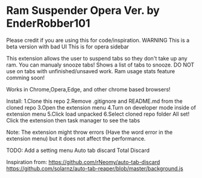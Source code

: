 # Ram Suspender Opera Ver. by EnderRobber101
Please credit if you are using this for code/inspiration.
WARNING This is a beta version with bad UI
This is for opera sidebar

This extension allows the user to suspend tabs so they don't take up any ram. You can manualy snooze tabs! Shows a list of tabs to snooze. DO NOT use on tabs with unfinished/unsaved work. Ram usage stats feature comming soon! 

Works in Chrome,Opera,Edge, and other chrome based browsers!

Install:
1.Clone this repo 
2.Remove .gitignore and README.md from the cloned repo
3.Open the extension menu
4.Turn on developer mode inside of extension menu
5.Click load unpacked
6.Select cloned repo folder
All set!
Click the extension then task manager to see the tabs

Note:
The extension might throw errors (Have the word error in the extension menu) but it does not affect the performance.

TODO: 
Add a setting menu
Auto tab discard
Total Discard


Inspiration from:
https://github.com/rNeomy/auto-tab-discard
https://github.com/solarnz/auto-tab-reaper/blob/master/background.js
